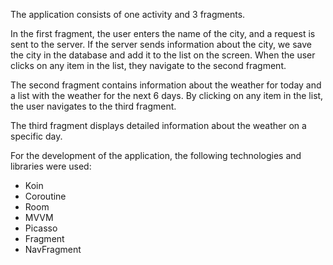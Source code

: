 The application consists of one activity and 3 fragments. 

In the first fragment, the user enters the name of the city, and a request is sent to the server. 
If the server sends information about the city, we save the city in the database and add it to the list on the screen. 
When the user clicks on any item in the list, they navigate to the second fragment. 

The second fragment contains information about the weather for today and a list with the weather for the next 6 days. 
By clicking on any item in the list, the user navigates to the third fragment. 

The third fragment displays detailed information about the weather on a specific day.


For the development of the application, the following technologies and libraries  were used:
- Koin
- Coroutine
- Room
- MVVM
- Picasso
- Fragment
- NavFragment
